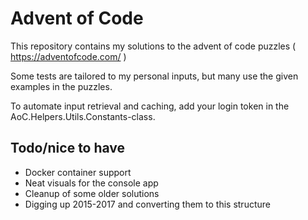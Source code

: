 # Advent of Code

This repository contains my solutions to the advent of code puzzles ( https://adventofcode.com/ )

Some tests are tailored to my personal inputs, but many use the given examples in the puzzles.

To automate input retrieval and caching, add your login token in the AoC.Helpers.Utils.Constants-class. 

## Todo/nice to have

- Docker container support
- Neat visuals for the console app
- Cleanup of some older solutions
- Digging up 2015-2017 and converting them to this structure